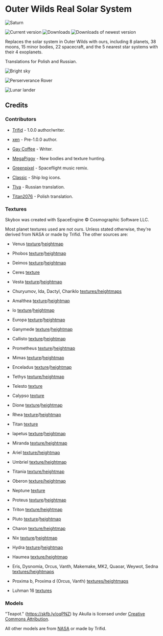 # Outer Wilds Real Solar System
![Saturn](https://user-images.githubusercontent.com/22628069/147424489-f453cb3b-1719-46b4-bac2-e97a6057ee73.png)

![Current version](https://img.shields.io/github/manifest-json/v/xen-42/outer-wilds-real-solar-system?color=gree&filename=manifest.json)
![Downloads](https://img.shields.io/github/downloads/xen-42/outer-wilds-real-solar-system/total)
![Downloads of newest version](https://img.shields.io/github/downloads/xen-42/outer-wilds-real-solar-system/latest/total)

Replaces the solar system in Outer Wilds with ours, including 8 planets, 38 moons, 15 minor bodies, 22 spacecraft, and the 5 nearest star systems with their 4 exoplanets.

Translations for Polish and Russian.

![Bright sky](https://user-images.githubusercontent.com/22628069/146660294-41484062-cc5e-49d8-b940-01467c121907.png)

![Perserverance Rover](https://user-images.githubusercontent.com/22628069/147908787-7ee451b6-459d-449f-8fa1-dbac6be82103.png)

![Lunar lander](https://user-images.githubusercontent.com/22628069/148104095-67424b8a-7307-4bcc-a5a9-138d97316e23.png)

## Credits

### Contributors

- [Trifid](https://github.com/TerrificTrifid) - 1.0.0 author/writer.

- [xen](https://github.com/xen-42) - Pre-1.0.0 author.

- [Gay Coffee](https://github.com/Her-Majesty-the-Queen-of-England) - Writer.

- [MegaPiggy](https://github.com/MegaPiggy) - New bodies and texture hunting.

- [Greenpixel](https://github.com/gpixl) - Spaceflight music remix.

- [Classic](https://github.com/ClassicalBro) - Ship log icons.

- [Tlya](https://github.com/Tllya) - Russian translation.

- [Titan2076](https://github.com/Minecraft633) - Polish translation.

### Textures

Skybox was created with SpaceEngine © Cosmographic Software LLC.

Most planet textures used are not ours. Unless stated otherwise, they're derived from NASA or made by Trifid. The other sources are:

- Venus [texture](https://www.deviantart.com/oleg-pluton/art/Venus-texture-map-775557036)/[heightmap](https://www.deviantart.com/oleg-pluton/art/Venus-elevation-map-improved-768916009)

- Phobos [texture](https://www.deviantart.com/askaniy/art/Phobos-Texture-Map-784146561)/[heightmap](https://www.deviantart.com/oleg-pluton/art/Phobos-elevation-map-769476470)

- Deimos [texture](https://www.deviantart.com/askaniy/art/Deimos-Texture-Map-784881224)/[heightmap](https://www.deviantart.com/oleg-pluton/art/Deimos-elevation-map-refined-772218580)

- Ceres [texture](https://www.deviantart.com/oleg-pluton/art/Ceres-texture-map-improved-16k-782181623)

- Vesta [texture](https://www.deviantart.com/oleg-pluton/art/Vesta-texture-map-781645701)/[heightmap](https://www.deviantart.com/oleg-pluton/art/Vesta-elevation-map-756462056)

- Churyumov, Ida, Dactyl, Chariklo [textures/heightmaps](https://github.com/zilti/RSSExpansion)

- Amalthea [texture](https://www.deviantart.com/oleg-pluton/art/Amalthea-texture-map-Improved-780661092)/[heightmap](https://www.deviantart.com/oleg-pluton/art/Amalthea-elevation-map-769478071)

- Io [texture](https://www.deviantart.com/oleg-pluton/art/Io-elevation-map-773119644)/[heightmap](https://www.deviantart.com/oleg-pluton/art/Io-elevation-map-773119644)

- Europa [texture](https://www.deviantart.com/askaniy/art/Europa-Texture-Map-20K-769790967)/[heightmap](https://www.deviantart.com/mrspace43/art/Europa-Height-Map-673752546)

- Ganymede [texture](https://bjj.mmedia.is/data/ganymede/)/[heightmap](https://solarviews.com/cap/jup/ganymedecyl2.htm)

- Callisto [texture](https://bjj.mmedia.is/data/callisto/index.html)/[heightmap](https://www.deviantart.com/kexitt/art/Calisto-Height-map-560010442)

- Prometheus [texture](https://www.deviantart.com/oleg-pluton/art/Prometheus-texture-map-780136421)/[heightmap](https://www.deviantart.com/oleg-pluton/art/Dwarf-moons-and-asteroids-elevation-maps-769532391)

- Mimas [texture](https://www.deviantart.com/oleg-pluton/art/Mimas-texture-map-786933508)/[heightmap](https://www.deviantart.com/kexitt/art/6k-Mimas-Maps-802608085)

- Enceladus [texture](https://www.deviantart.com/oleg-pluton/art/Enceladus-texture-map-improved-769826238)/[heightmap](https://www.deviantart.com/trappist1e/art/Enceladus-DEM-yes-its-real-869087221)

- Tethys [texture/heightmap](https://www.deviantart.com/kexitt/art/8k-Tethys-Maps-802333903)

- Telesto [texture](https://www.deviantart.com/fireon12064/art/Telesto-by-Fireon-B-W-780722298)

- Calypso [texture](https://www.deviantart.com/fireon12064/art/Calypso-by-Fireon-B-W-780695285)

- Dione [texture](https://www.deviantart.com/oleg-pluton/art/Dione-texture-map-improved-770832745)/[heightmap](https://www.deviantart.com/oleg-pluton/art/Dione-elevation-map-786936439)

- Rhea [texture](https://www.deviantart.com/oleg-pluton/art/Rhea-texture-map-767818383)/[heightmap](https://www.deviantart.com/oleg-pluton/art/Rhea-elevation-map-767817482)

- Titan [texture](https://www.deviantart.com/magentameteorite/art/Titan-Hand-Painted-Cloud-Map-And-Mixed-Surface-Map-743328661)

- Iapetus [texture](https://www.deviantart.com/fargetanik/art/Iapetus-Truecolor-Texture-Map-8k-814001056)/[heightmap](https://www.deviantart.com/oleg-pluton/art/Iapetus-elevation-map-756451237)

- Miranda [texture/heightmap](https://www.deviantart.com/astra-planetshine/art/Uranus-Project-Missing-Data-Miranda-589256744)

- Ariel [texture/heightmap](https://www.deviantart.com/astra-planetshine/art/Uranus-Project-Missing-Data-Ariel-579476626)

- Umbriel [texture/heightmap](https://www.deviantart.com/astra-planetshine/art/Uranus-Project-Missing-Data-Umbriel-687033056)

- Titania [texture/heightmap](https://www.deviantart.com/astra-planetshine/art/Uranus-Project-Missing-Data-Titania-646920848)

- Oberon [texture/heightmap](https://www.deviantart.com/oleg-pluton/art/Kexitt-s-and-Snowfall-s-astro-maps-corrections-780388376)

- Neptune [texture](https://www.deviantart.com/askaniy/art/Neptune-1989-Texture-Map-769376373)

- Proteus [texture](https://www.deviantart.com/oleg-pluton/art/Proteus-texture-map-773451080)/[heightmap](https://www.deviantart.com/oleg-pluton/art/Dwarf-moons-and-asteroids-elevation-maps-769532391)

- Triton [texture/heightmap](https://www.deviantart.com/kexitt/art/Triton-maps-673821587)

- Pluto [texture](https://www.deviantart.com/bob3studios/art/Pluto-Texture-Map-Fixed-Blur-762286905)/[heightmap](https://www.deviantart.com/trappist1e/art/semifictional-pluto-height-map-871990349)

- Charon [texture/heightmap](https://www.deviantart.com/master-bit/art/Charon-8K-555604289)

- Nix [texture](https://www.deviantart.com/askaniy/art/Nix-Color-Texture-Maps-926588947)/[heightmap](https://figshare.com/articles/online_resource/Shape_Model_of_Nix/12779948)

- Hydra [texture](https://www.deviantart.com/askaniy/art/Hydra-Color-Texture-Maps-926623163)/[heightmap](https://figshare.com/articles/online_resource/Shape_Model_of_Hydra/12779975)

- Haumea [texture/heightmap](https://www.deviantart.com/astra-planetshine/art/Haumea-Artist-s-Impression-v3-566021580)

- Eris, Dysnomia, Orcus, Vanth, Makemake, MK2, Quaoar, Weywot, Sedna [textures/heightmaps](https://www.deviantart.com/mrspace43-celestia/art/OUTDATED-True-Color-TNO-Textures-2k-709834079)

- Proxima b, Proxima d (Orcus, Vanth) [textures/heightmaps](https://github.com/zilti/RSSExpansion)

- Luhman 16 [textures](https://www.youtube.com/watch?v=LCP3RMGZINA)

### Models

"Teapot." (https://skfb.ly/oqPNZ) by Akulla is licensed under [Creative Commons Attribution](http://creativecommons.org/licenses/by/4.0/).

All other models are from [NASA](https://nasa3d.arc.nasa.gov/models) or made by Trifid.
